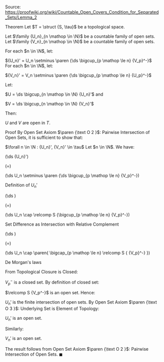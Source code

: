 # 

Source: https://proofwiki.org/wiki/Countable_Open_Covers_Condition_for_Separated_Sets/Lemma_2

Theorem
Let $T = \struct {S, \tau}$ be a topological space.

Let $\family {U_n}_{n \mathop \in \N}$ be a countable family of open sets.
Let $\family {V_n}_{n \mathop \in \N}$ be a countable family of open sets.

For each $n \in \N$, let:

${U_n}' = U_n \setminus \paren {\ds \bigcup_{p \mathop \le n} {V_p}^-}$
For each $n \in \N$, let:

${V_n}' = V_n \setminus \paren {\ds \bigcup_{p \mathop \le n} {U_p}^-}$

Let:

$U = \ds \bigcup_{n \mathop \in \N} {U_n}'$
and

$V = \ds \bigcup_{n \mathop \in \N} {V_n}'$

Then:

$U$ and $V$ are open in $T$.


Proof
By Open Set Axiom $\paren {\text O 2 }$: Pairwise Intersection of Open Sets, it is sufficient to show that:

$\forall n \in \N : {U_n}', {V_n}' \in \tau$
Let  $n \in \N$.
We have:














\(\ds {U_n}'\)

\(=\)







\(\ds U_n \setminus \paren {\ds \bigcup_{p \mathop \le n} {V_p}^-}\)





Definition of ${U_n}'$














\(\ds \)

\(=\)







\(\ds U_n \cap \relcomp S {\bigcup_{p \mathop \le n} {V_p}^-}\)





Set Difference as Intersection with Relative Complement














\(\ds \)

\(=\)







\(\ds U_n \cap \paren{ \bigcap_{p \mathop \le n} \relcomp S { {V_p}^-} }\)





De Morgan's laws



From Topological Closure is Closed:

${V_p}^-$ is a closed set.
By definition of closed set:

$\relcomp S {V_p^-}$ is an open set.
Hence:

${U_n}'$ is the finite intersection of open sets.
By Open Set Axiom $\paren {\text O 3 }$: Underlying Set is Element of Topology:

${U_n}'$ is an open set.

Similarly:

${V_n}'$ is an open set.

The result follows from Open Set Axiom $\paren {\text O 2 }$: Pairwise Intersection of Open Sets.
$\blacksquare$






